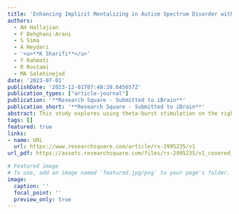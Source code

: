 ```yaml
---
title: 'Enhancing Implicit Mentalizing in Autism Spectrum Disorder with Theta-burst stimulation of the Right Temporoparietal Junction: A Randomized Sham-controlled Double-blind Crossover Study'
authors:
  - AH Hallajian
  - F Dehghani-Arani
  - S Sima
  - A Heydari
  - '<u>**K Sharifi**</u>'
  - Y Rahmati
  - R Rostami
  - MA Salehinejad
date: '2023-07-01'
publishDate: '2023-12-01T07:48:28.645657Z'
publication_types: ["article-journal"]
publication: '**Research Square - Submitted to iBrain**'
publication_short: '**Research Square - Submitted to iBrain**'
abstract: This study explores using theta-burst stimulation on the right temporoparietal junction to improve theory of mind in children and adolescents with high-functioning autism. It found that this technique significantly enhanced implicit mentalizing abilities without affecting egocentric bias, suggesting the right temporoparietal junction as a potential therapy target for autism.
tags: []
featured: true
links:
- name: URL
  url: https://www.researchsquare.com/article/rs-2995235/v1
url_pdf: https://assets.researchsquare.com/files/rs-2995235/v1_covered_b60516bd-ffc2-4628-9480-25fe4e61e7bf.pdf?c=1691995044

# Featured image
# To use, add an image named `featured.jpg/png` to your page's folder. 
image:
  caption: ''
  focal_point: ''
  preview_only: true
---
```


